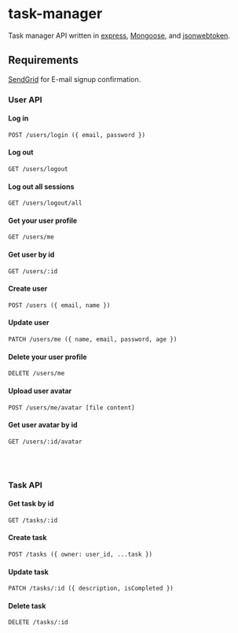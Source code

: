 # task-manager
Task manager API written in [express](https://github.com/expressjs/express), [Mongoose](https://github.com/Automattic/mongoose), and [jsonwebtoken](https://github.com/auth0/node-jsonwebtoken).

## Requirements
[SendGrid](https://www.sendgrid.com/) for E-mail signup confirmation.

### User API
#### Log in
```shell
POST /users/login ({ email, password }) 
```
#### Log out
```shell
GET /users/logout
```
#### Log out all sessions
```shell
GET /users/logout/all
```
#### Get your user profile
```shell
GET /users/me
```
#### Get user by id
```shell
GET /users/:id
```
#### Create user
```shell
POST /users ({ email, name }) 
```
#### Update user
```shell
PATCH /users/me ({ name, email, password, age })
```
#### Delete your user profile
```shell
DELETE /users/me
```
#### Upload user avatar
```shell
POST /users/me/avatar [file content]
```
#### Get user avatar by id
```shell
GET /users/:id/avatar
```
&nbsp;  
&nbsp;  
### Task API
#### Get task by id
```shell
GET /tasks/:id
```
#### Create task
```shell
POST /tasks ({ owner: user_id, ...task }) 
```
#### Update task
```shell
PATCH /tasks/:id ({ description, isCompleted })
```
#### Delete task
```shell
DELETE /tasks/:id
```
